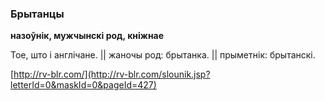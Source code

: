 ### Брытанцы
**назоўнік, мужчынскі род, кніжнае**

Тое, што і англічане. || жаночы род: брытанка. || прыметнік: брытанскі.

<a rel="author">[http://rv-blr.com/](http://rv-blr.com/slounik.jsp?letterId=0&maskId=0&pageId=427)</a>
